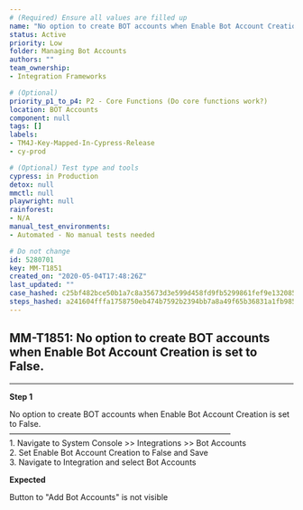 ```yaml
---
# (Required) Ensure all values are filled up
name: "No option to create BOT accounts when Enable Bot Account Creation is set to False."
status: Active
priority: Low
folder: Managing Bot Accounts
authors: ""
team_ownership: 
- Integration Frameworks

# (Optional)
priority_p1_to_p4: P2 - Core Functions (Do core functions work?)
location: BOT Accounts
component: null
tags: []
labels: 
- TM4J-Key-Mapped-In-Cypress-Release
- cy-prod

# (Optional) Test type and tools
cypress: in Production
detox: null
mmctl: null
playwright: null
rainforest: 
- N/A
manual_test_environments: 
- Automated - No manual tests needed

# Do not change
id: 5280701
key: MM-T1851
created_on: "2020-05-04T17:48:26Z"
last_updated: ""
case_hashed: c25bf482bce50b1a7c8a35673d3e599d458fd9fb5299861fef9e132085c989751f9ef2391223118ebecbee081bca0a1e
steps_hashed: a241604fffa1758750eb474b7592b2394bb7a8a49f65b36831a1fb985d83572f81f7f9d4b0aa78fa34cc5362a72227e6
---
```


<!-- (Auto-generated) Based on frontmatter's "key" and "name" -->

## MM-T1851: No option to create BOT accounts when Enable Bot Account Creation is set to False.

---

**Step 1**

No option to create BOT accounts when Enable Bot Account Creation is set to False.\
————————————————————————————\
1\. Navigate to System Console >> Integrations >> Bot Accounts\
2\. Set Enable Bot Account Creation to False and Save\
3\. Navigate to Integration and select Bot Accounts

**Expected**

Button to "Add Bot Accounts" is not visible
